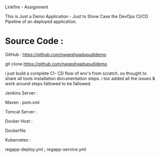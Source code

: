 Linkfire - Assignment

This is Just a Demo Application - Just to Show Case the DevOps CI/CD Pipeline of an deployed application.

Source Code :
==============

GitHub : https://github.com/nageshgadupudidemo

git clone https://github.com/nageshgadupudidemo

i just build a complete CI- CD flow of env's from scratch.
so thought to share all tools installation documentation steps.
i too added all the issues & work around steps fallowed to be fallowed.


Jenkins Server :


 

Maven : pom.xml

Tomcat Server :

Docker Host :

Dockerfile


Kubernetes :

regapp-deploy.yml ; regapp-service.yml
